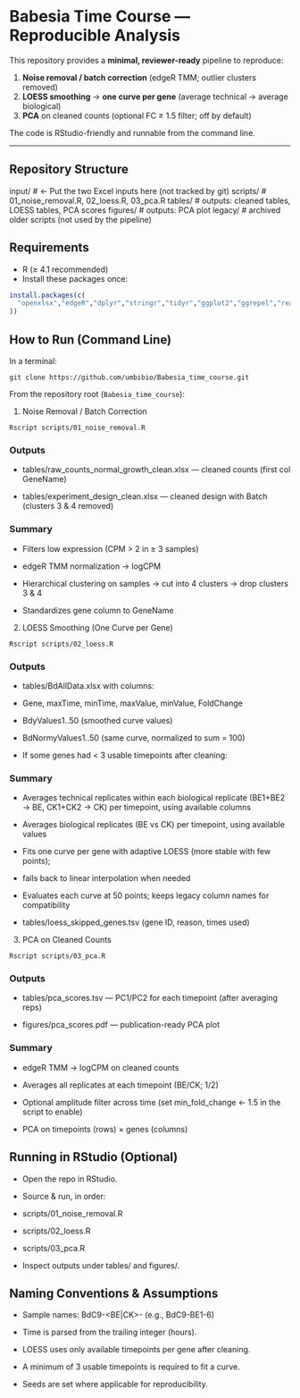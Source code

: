# Babesia Time Course — Reproducible Analysis

This repository provides a **minimal, reviewer-ready** pipeline to reproduce:

1) **Noise removal / batch correction** (edgeR TMM; outlier clusters removed)  
2) **LOESS smoothing** → **one curve per gene** (average technical → average biological)  
3) **PCA** on cleaned counts (optional FC ≥ 1.5 filter; off by default)

The code is RStudio-friendly and runnable from the command line.

---

## Repository Structure

input/ # <- Put the two Excel inputs here (not tracked by git)
scripts/ # 01_noise_removal.R, 02_loess.R, 03_pca.R
tables/ # outputs: cleaned tables, LOESS tables, PCA scores
figures/ # outputs: PCA plot
legacy/ # archived older scripts (not used by the pipeline)

## Requirements

- R (≥ 4.1 recommended)  
- Install these packages once:

```r
install.packages(c(
  "openxlsx","edgeR","dplyr","stringr","tidyr","ggplot2","ggrepel","readr"
))
```

## How to Run (Command Line)

In a terminal:

```
git clone https://github.com/umbibio/Babesia_time_course.git
```

From the repository root (```Babesia_time_course```):

1) Noise Removal / Batch Correction

```
Rscript scripts/01_noise_removal.R
```


### Outputs

- tables/raw_counts_normal_growth_clean.xlsx — cleaned counts (first col GeneName)

- tables/experiment_design_clean.xlsx — cleaned design with Batch (clusters 3 & 4 removed)

### Summary

- Filters low expression (CPM > 2 in ≥ 3 samples)

- edgeR TMM normalization → logCPM

- Hierarchical clustering on samples → cut into 4 clusters → drop clusters 3 & 4

- Standardizes gene column to GeneName



2) LOESS Smoothing (One Curve per Gene)

```
Rscript scripts/02_loess.R
```

### Outputs

- tables/BdAllData.xlsx with columns:

- Gene, maxTime, minTime, maxValue, minValue, FoldChange

- BdyValues1..50 (smoothed curve values)

- BdNormyValues1..50 (same curve, normalized to sum = 100)

- If some genes had < 3 usable timepoints after cleaning:

### Summary

- Averages technical replicates within each biological replicate (BE1+BE2 → BE, CK1+CK2 → CK) per timepoint, using available columns

- Averages biological replicates (BE vs CK) per timepoint, using available values

- Fits one curve per gene with adaptive LOESS (more stable with few points);
- falls back to linear interpolation when needed

- Evaluates each curve at 50 points; keeps legacy column names for compatibility

- tables/loess_skipped_genes.tsv (gene ID, reason, times used)

3) PCA on Cleaned Counts

```
Rscript scripts/03_pca.R
```

### Outputs

- tables/pca_scores.tsv — PC1/PC2 for each timepoint (after averaging reps)

- figures/pca_scores.pdf — publication-ready PCA plot

### Summary

- edgeR TMM → logCPM on cleaned counts

- Averages all replicates at each timepoint (BE/CK; 1/2)

- Optional amplitude filter across time (set min_fold_change <- 1.5 in the script to enable)

- PCA on timepoints (rows) × genes (columns)


## Running in RStudio (Optional)

- Open the repo in RStudio.

- Source & run, in order:

- scripts/01_noise_removal.R

- scripts/02_loess.R

- scripts/03_pca.R

- Inspect outputs under tables/ and figures/.


## Naming Conventions & Assumptions

- Sample names: BdC9-<BE|CK><rep>-<time> (e.g., BdC9-BE1-6)

- Time is parsed from the trailing integer (hours).

- LOESS uses only available timepoints per gene after cleaning.

- A minimum of 3 usable timepoints is required to fit a curve.

- Seeds are set where applicable for reproducibility.

